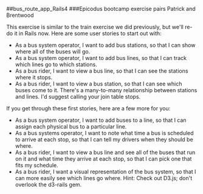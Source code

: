 ##bus_route_app_Rails4
###Epicodus bootcamp exercise
pairs Patrick and Brentwood


This exercise is similar to the train exercise we did previously, but we'll re-do it in Rails now. Here are some user stories to start out with:

* As a bus system operator, I want to add bus stations, so that I can show where all of the buses will go.
* As a bus system operator, I want to add bus lines, so that I can track which lines go to which stations.
* As a bus rider, I want to view a bus line, so that I can see the stations where it stops.
* As a bus rider, I want to view a bus station, so that I can see which buses come to it.
There's a many-to-many relationship between stations and lines. I'd suggest calling your join table stops.

If you get through these first stories, here are a few more for you:

* As a bus system operator, I want to add buses to a line, so that I can assign each physical bus to a particular line.
* As a bus systems operator, I want to note what time a bus is scheduled to arrive at each stop, so that I can tell my drivers when they should be where.
* As a bus rider, I want to view a bus line and see all of the buses that run on it and what time they arrive at each stop, so that I can pick one that fits my schedule.
* As a bus rider, I want a visual representation of the bus system, so that I can more easily see which lines go where. Hint: Check out D3.js; don't overlook the d3-rails gem.
